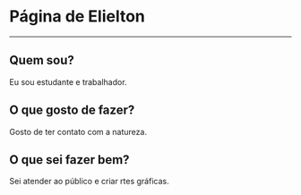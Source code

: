 # Página de Elielton
___

##  Quem sou?
Eu sou estudante e trabalhador.

## O que gosto de fazer?
Gosto de ter contato com a natureza.

## O que sei fazer bem?
Sei atender ao público e criar rtes gráficas. 